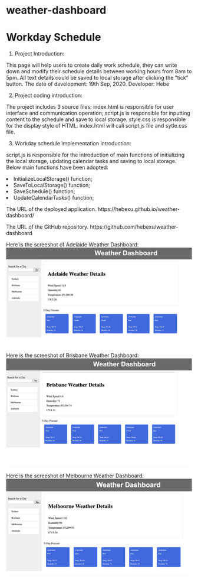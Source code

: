 # weather-dashboard
<h1>Workday Schedule</h1>

1. Project Introduction:

This page will help users to create daily work schedule, they can write down and modify their schedule details between working hours from 8am to 5pm. All text details could be saved to local storage after clicking the "tick" button.
The date of development: 19th Sep, 2020.
Developer: Hebe

2. Project coding introduction:

The project includes 3 source files: index.html is responsible for user interface and communication operation; script.js is responsible for inputting content to the schedule and save to local storage. style.css is responsible for the display style of HTML. index.html will call script.js file and sytle.css file.

3. Workday schedule implementation introduction:

script.js is responsible for the introduction of main functions of initializing the local storage, updating calendar tasks and saving to local storage. Below main functions have been adopted:

<p><li>InitializeLocalStorage() function;</li>
<li>SaveToLocalStorage() function;</li>
<li>SaveSchedule() function;</li>
<li>UpdateCalendarTasks() function;</li></p>

<p>The URL of the deployed application.
https://hebexu.github.io/weather-dashboard/</p>

<p>The URL of the GitHub repository.
https://github.com/hebexu/weather-dashboard</p>

Here is the screeshot of Adelaide Weather Dashboard:
![Adelaide Weather Details](https://github.com/hebexu/weather-dashboard/blob/master/asset/Adelaide%20Weather.png)

Here is the screeshot of Brisbane Weather Dashboard:
![Brisbane Weather Details](https://github.com/hebexu/weather-dashboard/blob/master/asset/Brisbane%20Weather.png)

Here is the screeshot of Melbourne Weather Dashboard:
![Melbourne Weather Details](https://github.com/hebexu/weather-dashboard/blob/master/asset/Melbourne%20Weather.png)